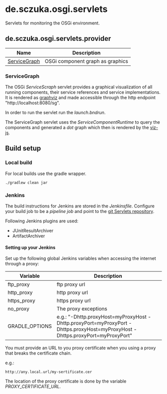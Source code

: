 # de.sczuka.osgi.servlets

Servlets for monitoring the OSGi environment.

## de.sczuka.osgi.servlets.provider

| Name | Description |
|---|---|
| [ServiceGraph](https://github.com/Sczuka/de.sczuka.osgi.servlets#servicegraph) | OSGi component graph as graphics |


### ServiceGraph

The OSGi *ServiceScraph* servlet provides a graphical visualization of all running components, their service references and service implementations. It is rendered as [graphviz](https://graphviz.gitlab.io/) and made accessible through the http endpoint "http://localhost:8080/sg".

In order to run the servlet run the *launch.bndrun*.

The ServiceGraph servlet uses the *ServiceComponentRuntime* to query the components and generated a *dot* graph which then is rendered by the [viz-js](http://viz-js.com).


## Build setup

### Local build

For local builds use the gradle wrapper.

```shell
./gradlew clean jar
```

### Jenkins

The build instructions for Jenkins are stored in the _Jenkinsfile_. Configure your build job to be a *pipeline job* and point to the [git Servlets repository](https://github.com/Sczuka/de.sczuka.osgi.servlets.git).

Following Jenkins plugins are used:

* JUnitResultArchiver
* ArtifactArchiver

#### Setting up your Jenkins

Set up the following global Jenkins variables when accessing the internet through a proxy:

| Variable | Description |
|---|---|
| ftp_proxy | ftp proxy url |
| http_proxy | http proxy url |
| https_proxy | https proxy url |
| no_proxy | The proxy exceptions |
| GRADLE_OPTIONS | e.g.: "-Dhttp.proxyHost=myProxyHost -Dhttp.proxyPort=myProxyPort -Dhttps.proxyHost=myProxyHost -Dhttps.proxyPort=myProxyPort" |

You must provide an URL to you proxy certificate when you using a proxy that breaks the certificate chain.

e.g.:
```
http://any.local.url/my-sertificate.cer
```

The location of the proxy certificate is done by the variable *PROXY_CERTIFICATE_URL*.